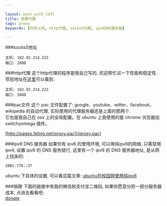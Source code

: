 ```yaml
---

layout: post_with_left
title: 免费代理
tags: proxy
keywords: [科学上网, http代理, socks5代理, ipv6DNS服务器]

---
```


###socks5地址

```
主机: 182.92.214.222
端口: 2088
```

###http代理
这个http代理的程序是我自己写的, 欢迎帮忙试一下性能和稳定性. 项目地址在[这里](/2015/05/project-http-proxy.html#项目git地址)可以看到.

```
主机: 182.92.214.222
端口: 5088
```

###pac文件
这个 pac 文件配置了: google、youtube、witter、facebook、wikipedia 的自动代理, 实际使用的代理服务器还是上面的那两个.    
它也是我自己在 osx 上的全局配置。在 ubuntu 上我使用的是 chrome 浏览器加 switchyomega 插件。

[http://pages.feling.net/proxy.pac](/proxy.pac)


###ipv6 DNS 服务器
如果你有 ipv6 的使用环境, 可以用纯ipv6的网络, 只需禁用 ipv4, 设置 ipv6 的 DNS 服务就行, 这里有一个 ipv6 的 DNS 服务器地址, 是从网上找来的:    

```
2001:778::37
```

ubuntu 下具体的设置, 可以看这篇文章: [ubuntu在校园网使用纯ipv6](/2015/05/use-pure-ipv6-in-university.html)    

###捐赠
下面的链接中有我的微信和支付宝二维码, 如果你愿意分担一部分服务器成本, 点进去看看吧:    
[donate](/2015/06/donate.html)
